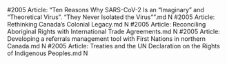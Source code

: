 #2005
Article: “Ten Reasons Why SARS-CoV-2 Is an “Imaginary” and “Theoretical Virus”. “They Never Isolated the Virus””.md N
#2005
Article: Rethinking Canada’s Colonial Legacy.md N
#2005
Article: Reconciling Aboriginal Rights with International Trade Agreements.md N
#2005
Article: Developing a referrals management tool with First Nations in northern Canada.md N
#2005
Article: Treaties and the UN Declaration on the Rights of Indigenous Peoples.md N
